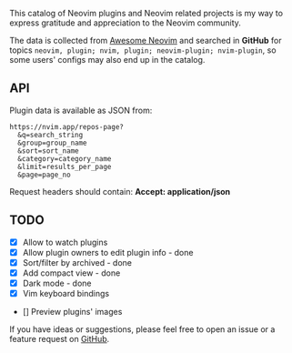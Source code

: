 This catalog of Neovim plugins and Neovim related projects is my way to express gratitude and appreciation to the Neovim community.

The data is collected from [Awesome Neovim](https://github.com/rockerBOO/awesome-neovim) and searched in **GitHub** for topics `neovim, plugin; nvim, plugin; neovim-plugin; nvim-plugin`, so some users' configs may also end up in the catalog.

## API

Plugin data is available as JSON from:

```
https://nvim.app/repos-page?
  &q=search_string
  &group=group_name
  &sort=sort_name
  &category=category_name
  &limit=results_per_page
  &page=page_no
```

Request headers should contain: **Accept: application/json**

## TODO

- [x] Allow to watch plugins
- [x] Allow plugin owners to edit plugin info - done
- [x] Sort/filter by archived - done
- [x] Add compact view - done
- [x] Dark mode - done
- [x] Vim keyboard bindings
- [] Preview plugins' images

If you have ideas or suggestions, please feel free to open an issue or a feature request on [GitHub](https://github.com/yarospace/nvim.app).
